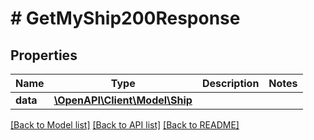 # # GetMyShip200Response

## Properties

Name | Type | Description | Notes
------------ | ------------- | ------------- | -------------
**data** | [**\OpenAPI\Client\Model\Ship**](Ship.md) |  |

[[Back to Model list]](../../README.md#models) [[Back to API list]](../../README.md#endpoints) [[Back to README]](../../README.md)
